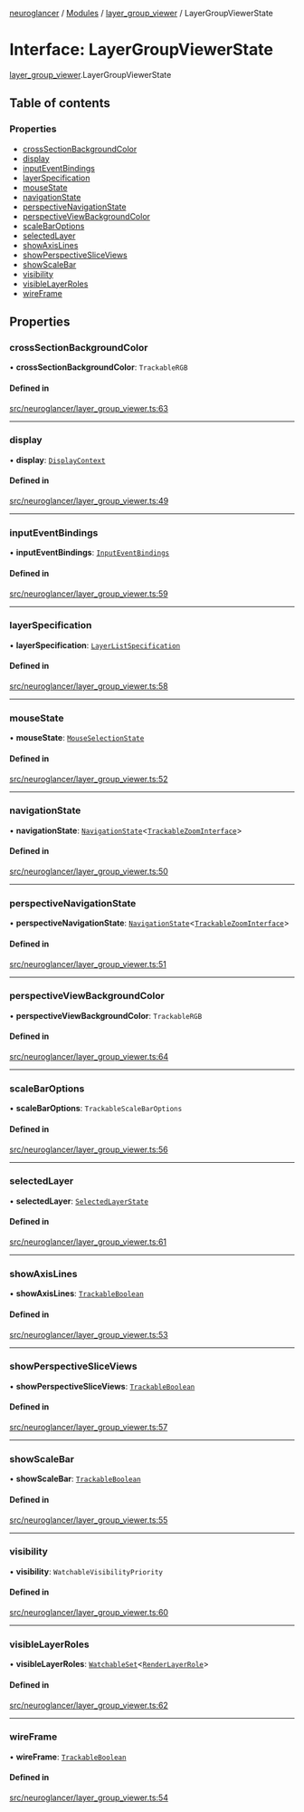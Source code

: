 [neuroglancer](../README.md) / [Modules](../modules.md) / [layer\_group\_viewer](../modules/layer_group_viewer.md) / LayerGroupViewerState

# Interface: LayerGroupViewerState

[layer_group_viewer](../modules/layer_group_viewer.md).LayerGroupViewerState

## Table of contents

### Properties

- [crossSectionBackgroundColor](layer_group_viewer.LayerGroupViewerState.md#crosssectionbackgroundcolor)
- [display](layer_group_viewer.LayerGroupViewerState.md#display)
- [inputEventBindings](layer_group_viewer.LayerGroupViewerState.md#inputeventbindings)
- [layerSpecification](layer_group_viewer.LayerGroupViewerState.md#layerspecification)
- [mouseState](layer_group_viewer.LayerGroupViewerState.md#mousestate)
- [navigationState](layer_group_viewer.LayerGroupViewerState.md#navigationstate)
- [perspectiveNavigationState](layer_group_viewer.LayerGroupViewerState.md#perspectivenavigationstate)
- [perspectiveViewBackgroundColor](layer_group_viewer.LayerGroupViewerState.md#perspectiveviewbackgroundcolor)
- [scaleBarOptions](layer_group_viewer.LayerGroupViewerState.md#scalebaroptions)
- [selectedLayer](layer_group_viewer.LayerGroupViewerState.md#selectedlayer)
- [showAxisLines](layer_group_viewer.LayerGroupViewerState.md#showaxislines)
- [showPerspectiveSliceViews](layer_group_viewer.LayerGroupViewerState.md#showperspectivesliceviews)
- [showScaleBar](layer_group_viewer.LayerGroupViewerState.md#showscalebar)
- [visibility](layer_group_viewer.LayerGroupViewerState.md#visibility)
- [visibleLayerRoles](layer_group_viewer.LayerGroupViewerState.md#visiblelayerroles)
- [wireFrame](layer_group_viewer.LayerGroupViewerState.md#wireframe)

## Properties

### crossSectionBackgroundColor

• **crossSectionBackgroundColor**: `TrackableRGB`

#### Defined in

[src/neuroglancer/layer_group_viewer.ts:63](https://github.com/ActiveBrainAtlas2/neuroglancer/blob/285e65d7/src/neuroglancer/layer_group_viewer.ts#L63)

___

### display

• **display**: [`DisplayContext`](../classes/display_context.DisplayContext.md)

#### Defined in

[src/neuroglancer/layer_group_viewer.ts:49](https://github.com/ActiveBrainAtlas2/neuroglancer/blob/285e65d7/src/neuroglancer/layer_group_viewer.ts#L49)

___

### inputEventBindings

• **inputEventBindings**: [`InputEventBindings`](../classes/data_panel_layout.InputEventBindings.md)

#### Defined in

[src/neuroglancer/layer_group_viewer.ts:59](https://github.com/ActiveBrainAtlas2/neuroglancer/blob/285e65d7/src/neuroglancer/layer_group_viewer.ts#L59)

___

### layerSpecification

• **layerSpecification**: [`LayerListSpecification`](../classes/layer.LayerListSpecification.md)

#### Defined in

[src/neuroglancer/layer_group_viewer.ts:58](https://github.com/ActiveBrainAtlas2/neuroglancer/blob/285e65d7/src/neuroglancer/layer_group_viewer.ts#L58)

___

### mouseState

• **mouseState**: [`MouseSelectionState`](../classes/layer.MouseSelectionState.md)

#### Defined in

[src/neuroglancer/layer_group_viewer.ts:52](https://github.com/ActiveBrainAtlas2/neuroglancer/blob/285e65d7/src/neuroglancer/layer_group_viewer.ts#L52)

___

### navigationState

• **navigationState**: [`NavigationState`](../classes/navigation_state.NavigationState.md)<[`TrackableZoomInterface`](../modules/navigation_state.md#trackablezoominterface)\>

#### Defined in

[src/neuroglancer/layer_group_viewer.ts:50](https://github.com/ActiveBrainAtlas2/neuroglancer/blob/285e65d7/src/neuroglancer/layer_group_viewer.ts#L50)

___

### perspectiveNavigationState

• **perspectiveNavigationState**: [`NavigationState`](../classes/navigation_state.NavigationState.md)<[`TrackableZoomInterface`](../modules/navigation_state.md#trackablezoominterface)\>

#### Defined in

[src/neuroglancer/layer_group_viewer.ts:51](https://github.com/ActiveBrainAtlas2/neuroglancer/blob/285e65d7/src/neuroglancer/layer_group_viewer.ts#L51)

___

### perspectiveViewBackgroundColor

• **perspectiveViewBackgroundColor**: `TrackableRGB`

#### Defined in

[src/neuroglancer/layer_group_viewer.ts:64](https://github.com/ActiveBrainAtlas2/neuroglancer/blob/285e65d7/src/neuroglancer/layer_group_viewer.ts#L64)

___

### scaleBarOptions

• **scaleBarOptions**: `TrackableScaleBarOptions`

#### Defined in

[src/neuroglancer/layer_group_viewer.ts:56](https://github.com/ActiveBrainAtlas2/neuroglancer/blob/285e65d7/src/neuroglancer/layer_group_viewer.ts#L56)

___

### selectedLayer

• **selectedLayer**: [`SelectedLayerState`](../classes/layer.SelectedLayerState.md)

#### Defined in

[src/neuroglancer/layer_group_viewer.ts:61](https://github.com/ActiveBrainAtlas2/neuroglancer/blob/285e65d7/src/neuroglancer/layer_group_viewer.ts#L61)

___

### showAxisLines

• **showAxisLines**: [`TrackableBoolean`](../classes/trackable_boolean.TrackableBoolean.md)

#### Defined in

[src/neuroglancer/layer_group_viewer.ts:53](https://github.com/ActiveBrainAtlas2/neuroglancer/blob/285e65d7/src/neuroglancer/layer_group_viewer.ts#L53)

___

### showPerspectiveSliceViews

• **showPerspectiveSliceViews**: [`TrackableBoolean`](../classes/trackable_boolean.TrackableBoolean.md)

#### Defined in

[src/neuroglancer/layer_group_viewer.ts:57](https://github.com/ActiveBrainAtlas2/neuroglancer/blob/285e65d7/src/neuroglancer/layer_group_viewer.ts#L57)

___

### showScaleBar

• **showScaleBar**: [`TrackableBoolean`](../classes/trackable_boolean.TrackableBoolean.md)

#### Defined in

[src/neuroglancer/layer_group_viewer.ts:55](https://github.com/ActiveBrainAtlas2/neuroglancer/blob/285e65d7/src/neuroglancer/layer_group_viewer.ts#L55)

___

### visibility

• **visibility**: `WatchableVisibilityPriority`

#### Defined in

[src/neuroglancer/layer_group_viewer.ts:60](https://github.com/ActiveBrainAtlas2/neuroglancer/blob/285e65d7/src/neuroglancer/layer_group_viewer.ts#L60)

___

### visibleLayerRoles

• **visibleLayerRoles**: [`WatchableSet`](../classes/trackable_value.WatchableSet.md)<[`RenderLayerRole`](../enums/renderlayer.RenderLayerRole.md)\>

#### Defined in

[src/neuroglancer/layer_group_viewer.ts:62](https://github.com/ActiveBrainAtlas2/neuroglancer/blob/285e65d7/src/neuroglancer/layer_group_viewer.ts#L62)

___

### wireFrame

• **wireFrame**: [`TrackableBoolean`](../classes/trackable_boolean.TrackableBoolean.md)

#### Defined in

[src/neuroglancer/layer_group_viewer.ts:54](https://github.com/ActiveBrainAtlas2/neuroglancer/blob/285e65d7/src/neuroglancer/layer_group_viewer.ts#L54)
